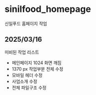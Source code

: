 # sinilfood_homepage
신일푸드 홈페이지 작업


## 2025/03/16
미비된 작업 리스트
- 메인페이지 1024 화면 깨짐
- 1370 px 작업부분 전체 수정
- 모바일 헤더 수정
- 사업소개 수정
- 전체 파일구조 수정